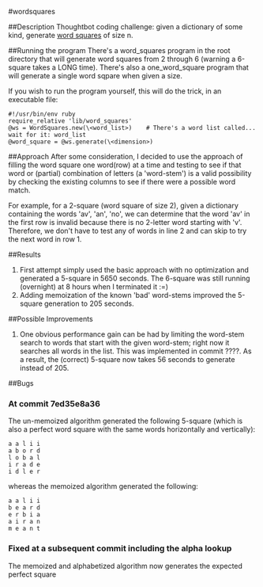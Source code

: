 #wordsquares

##Description
Thoughtbot coding challenge: given a dictionary of some kind, generate 
[word squares]( http://en.wikipedia.org/wiki/Word_square "Wikipedia word square") of size n.

##Running the program
There's a word\_squares program in the root directory that will generate word squares from 2 through 6 (warning a 6-square takes a LONG time). There's also a one\_word\_square program that will generate a single word sqpare when given a size.

If you wish to run the program yourself, this will do the trick, in an executable file:

    #!/usr/bin/env ruby
    require_relative 'lib/word_squares'
    @ws = WordSquares.new(\<word_list>)    # There's a word list called... wait for it: word_list
    @word_square = @ws.generate(\<dimension>)

##Approach
After some consideration, I decided to use the approach of filling the word square one word(row) at a time and testing to see if that word or (partial) combination of letters (a 'word-stem') is a valid possibility by checking the existing columns to see if there were a possible word match.

For example, for a 2-square (word square of size 2), given a dictionary containing the words 'av', 'an', 'no', we can determine that the word 'av' in the first row is invalid because there is no 2-letter word starting with 'v'. Therefore, we don't have to test any of words in line 2 and can skip to try the next word in row 1.

##Results
1. First attempt simply used the basic approach with no optimization and generated a 5-square in 5650 seconds. The 6-square was still running (overnight) at 8 hours when I terminated it :=)
1. Adding memoization of the known 'bad' word-stems improved the 5-square generation to 205 seconds.

##Possible Improvements
1. One obvious performance gain can be had by limiting the word-stem search to words that start with the given word-stem; right now it searches all words in the list.
    This was implemented in commit ????. As a result, the (correct) 5-square now takes 56 seconds to generate instead of 205.

##Bugs
### At commit 7ed35e8a36
The un-memoized algorithm generated the following 5-square (which is also a perfect word square with the same words horizontally and vertically):

    a a l i i
    a b o r d
    l o b a l
    i r a d e
    i d l e r

whereas the memoized algorithm generated the following:

    a a l i i
    b e a r d
    e r b i a
    a i r a n
    m e a n t
    
### Fixed at a subsequent commit including the alpha lookup
The memoized and alphabetized algorithm now generates the expected perfect square
